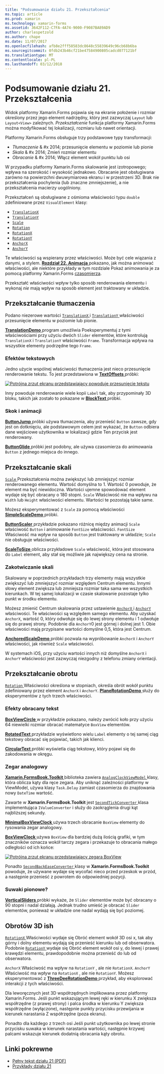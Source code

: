 ```yaml
---
title: "Podsumowanie działu 21. Przekształcenia"
ms.topic: article
ms.prod: xamarin
ms.technology: xamarin-forms
ms.assetid: 3642F112-C7FA-4A74-9000-F9087BA89AD9
author: charlespetzold
ms.author: chape
ms.date: 11/07/2017
ms.openlocfilehash: afb8e2fff58583dc8648c55839649c96cb68b6ba
ms.sourcegitcommit: 0fdb243b46cf21be47584900805cadcd077121bf
ms.translationtype: MT
ms.contentlocale: pl-PL
ms.lasthandoff: 03/12/2018
---
```

# <a name="summary-of-chapter-21-transforms"></a>Podsumowanie działu 21. Przekształcenia

Widok platformy Xamarin.Forms pojawia się na ekranie położenie i rozmiar określony przez jego element nadrzędny, który jest zazwyczaj `Layout` lub `Layout<View>` zależnych. *Przekształcenie* funkcja platformy Xamarin.Forms można modyfikować tej lokalizacji, rozmiaru lub nawet orientacji.

Platformy Xamarin.Forms obsługuje trzy podstawowe typy transformacji:

- *Tłumaczenie* & #x 2014; przesunięcie elementu w poziomie lub pionie
- *Skala* & #x 2014; Zmień rozmiar elementu
- *Obracanie* & #x 2014; Włącz element wokół punktu lub osi

W przypadku platformy Xamarin.Forms skalowanie jest izotropowego; wpływa na szerokość i wysokość jednakowo. Obracanie jest obsługiwana zarówno na powierzchni dwuwymiarowa ekranu i w przestrzeni 3D. Brak nie przekształcenia pochylenia (lub znaczne zmniejszenie), a nie przekształcenia macierzy uogólniony.

Przekształceń są obsługiwane z ośmioma właściwości typu `double` zdefiniowane przez `VisualElement` klasy:

- [`TranslationX`](https://developer.xamarin.com/api/property/Xamarin.Forms.VisualElement.TranslationX/)
- [`TranslationY`](https://developer.xamarin.com/api/property/Xamarin.Forms.VisualElement.TranslationY/)
- [`Scale`](https://developer.xamarin.com/api/property/Xamarin.Forms.VisualElement.Scale/)
- [`Rotation`](https://developer.xamarin.com/api/property/Xamarin.Forms.VisualElement.Rotation/)
- [`RotationX`](https://developer.xamarin.com/api/property/Xamarin.Forms.VisualElement.RotationX/)
- [`RotationY`](https://developer.xamarin.com/api/property/Xamarin.Forms.VisualElement.RotationY/)
- [`AnchorX`](https://developer.xamarin.com/api/property/Xamarin.Forms.VisualElement.AnchorX/)
- [`AnchorY`](https://developer.xamarin.com/api/property/Xamarin.Forms.VisualElement.AnchorY/)

Te właściwości są wspierany przez właściwości. Może być cele wiązania z danymi, a stylem. [**Rozdział 22. Animacja** ](~/xamarin-forms/creating-mobile-apps-xamarin-forms/summaries/chapter22.md) pokazano, jak można animować właściwości, ale niektóre przykłady w tym rozdziale Pokaż animowania je za pomocą platformy Xamarin.Forms [czasomierza](~/xamarin-forms/platform/device.md#Device_StartTimer).

Przekształć właściwości wpływ tylko sposób renderowania elementu i wykonaj *nie* mają wpływ na sposób element jest traktowany w układzie.

## <a name="the-translation-transform"></a>Przekształcanie tłumaczenia

Podano niezerowe wartości [ `TranslationX` ](https://developer.xamarin.com/api/property/Xamarin.Forms.VisualElement.TranslationX/) i [ `TranslationY` ](https://developer.xamarin.com/api/property/Xamarin.Forms.VisualElement.TranslationY/) właściwości przesunięcie elementu w poziomie lub pionie.

[ **TranslationDemo** ](https://github.com/xamarin/xamarin-forms-book-samples/tree/master/Chapter21/TranslationDemo) program umożliwia Poeksperymentuj z tymi właściwościami przy użyciu dwóch `Slider` elementów, które kontrolują `TranslationX` i `TranslationY` właściwości `Frame`. Transformacja wpływa na wszystkie elementy podrzędne tego `Frame`.

### <a name="text-effects"></a>Efektów tekstowych

Jedno użycie wspólnej właściwości tłumaczenia jest nieco przesunięcie renderowanie tekstu. To jest przedstawiona w [ **TextOffsets** ](https://github.com/xamarin/xamarin-forms-book-samples/tree/master/Chapter21/TextOffsets) próbki:

[![Potrójna zrzut ekranu przedstawiający powoduje przesunięcie tekstu](images/ch21fg03-small.png "przesunięcia tekst")](images/ch21fg03-large.png#lightbox "przesunięcia tekstu")

Inny powoduje renderowanie wiele kopii `Label` tak, aby przypominały 3D bloku, takich jak zostało to pokazane w [ **BlockText** ](https://github.com/xamarin/xamarin-forms-book-samples/tree/master/Chapter21/BlockText) próbki.

### <a name="jumps-and-animations"></a>Skok i animacji

[ **ButtonJump** ](https://github.com/xamarin/xamarin-forms-book-samples/tree/master/Chapter21/ButtonJump) próbki używa tłumaczenia, aby przenieść `Button` zawsze, gdy jest on dotknięciu, ale podstawowym celem jest wykazać, że `Button` odbiera dane wejściowe użytkownika w lokalizacji gdzie Ten przycisk jest renderowany.

[ **ButtonGlide** ](https://github.com/xamarin/xamarin-forms-book-samples/tree/master/Chapter21/ButtonGlide) próbki jest podobny, ale używa czasomierza do animowania `Button` z jednego miejsca do innego.

## <a name="the-scale-transform"></a>Przekształcanie skali

[ `Scale` ](https://developer.xamarin.com/api/property/Xamarin.Forms.VisualElement.Scale/) Przekształcenia można zwiększyć lub zmniejszyć rozmiar renderowanego elementu. Wartość domyślna to 1. Wartość 0 powoduje, że element ma być niewidoczna. Wartości ujemne spowodować element wydaje się być obracany o 180 stopni. `Scale` Właściwość nie ma wpływu na `Width` lub `Height` właściwości elementu. Wartości te pozostają takie same.

Możesz eksperymentować z `Scale` za pomocą właściwości [ **SimpleScaleDemo** ](https://github.com/xamarin/xamarin-forms-book-samples/tree/master/Chapter21/SimpleScaleDemo) próbki.

[ **ButtonScaler** ](https://github.com/xamarin/xamarin-forms-book-samples/tree/master/Chapter21/ButtonScaler) przykładzie pokazano różnicę między animacji `Scale` właściwość `Button` i animowanie `FontSize` właściwości. `FontSize` Właściwość ma wpływ na sposób `Button` jest traktowany w układzie; `Scale` nie obsługuje właściwości.

[ **ScaleToSize** ](https://github.com/xamarin/xamarin-forms-book-samples/tree/master/Chapter21/ScaleToSize) oblicza przykładowe `Scale` właściwość, która jest stosowana do `Label` element, aby stał się możliwie jak największy cena na stronie.

### <a name="anchoring-the-scale"></a>Zakotwiczanie skali

Skalowany w poprzednich przykładach trzy elementy mają wszystkie zwiększyć lub zmniejszyć rozmiar względem Centrum elementu. Innymi słowy element zwiększa lub zmniejsza rozmiar taka sama we wszystkich kierunkach. W tej samej lokalizacji w czasie skalowanie pozostaje tylko punkt w środku elementu.

Możesz zmienić Centrum skalowania przez ustawienie [ `AnchorX` ](https://developer.xamarin.com/api/property/Xamarin.Forms.VisualElement.AnchorX/) i [ `AnchorY` ](https://developer.xamarin.com/api/property/Xamarin.Forms.VisualElement.AnchorY/) właściwości. Te właściwości są względem samego elementu. Aby uzyskać `AnchorX`, wartość 0, który odwołuje się do lewej strony elementu i 1 odwołuje się do prawej strony. Podobnie dla `AnchorY`0 jest górnej i dolnej jest 1. Obie właściwości mają przypisane wartości domyślne 0,5, która jest Centrum.

[ **AnchoredScaleDemo** ](https://github.com/xamarin/xamarin-forms-book-samples/tree/master/Chapter21/AnchoredScaleDemo) próbki pozwala na wypróbowanie `AnchorX` i `AnchorY` właściwości, jak również `Scale` właściwości.

W systemach iOS, przy użyciu wartości innych niż domyślne `AnchorX` i `AnchorY` właściwości jest zazwyczaj niezgodny z telefonu zmiany orientacji.

## <a name="the-rotation-transform"></a>Przekształcanie obrotu

[ `Rotation` ](https://developer.xamarin.com/api/property/Xamarin.Forms.VisualElement.Rotation/) Właściwości określona w stopniach, określa obrót wokół punktu zdefiniowany przez element `AnchorX` i `AnchorY`. [ **PlaneRotationDemo** ](https://github.com/xamarin/xamarin-forms-book-samples/tree/master/Chapter21/PlaneRotationDemo) służy do eksperymentów z tych trzech właściwości.

### <a name="rotated-text-effects"></a>Efekty obracany tekst

[ **BoxViewCircle** ](https://github.com/xamarin/xamarin-forms-book-samples/tree/master/Chapter21/BoxViewCircle) w przykładzie pokazano, należy zwrócić koło przy użyciu 64 niewielki rozmiar obracać matematyce `BoxView` elementów.

[ **RotatedText** ](https://github.com/xamarin/xamarin-forms-book-samples/tree/master/Chapter21/RotatedText) przykładzie wyświetlono wielu `Label` elementy o tej samej ciąg tekstowy obracać się pojawiać, takich jak klienci.

[ **CircularText** ](https://github.com/xamarin/xamarin-forms-book-samples/tree/master/Chapter21/CircularText) próbki wyświetla ciąg tekstowy, który pojawi się do zakodowania w okręgu.

### <a name="an-analog-clock"></a>Zegar analogowy

[ **Xamarin.FormsBook.Toolkit** ](https://github.com/xamarin/xamarin-forms-book-samples/tree/master/Libraries/Xamarin.FormsBook.Toolkit) biblioteka zawiera [ `AnalogClockViewModel` ](https://github.com/xamarin/xamarin-forms-book-samples/blob/master/Libraries/Xamarin.FormsBook.Toolkit/Xamarin.FormsBook.Toolkit/AnalogClockViewModel.cs) klasy, która oblicza kąty dla ręce zegara. Aby uniknąć zależności platformy w ViewModel, używa klasy `Task.Delay` zamiast czasomierza do znajdowania nowy `DateTime` wartość.

Zawarte w **Xamarin.FormsBook.Toolkit** jest [ `SecondTickConverter` ](https://github.com/xamarin/xamarin-forms-book-samples/blob/master/Libraries/Xamarin.FormsBook.Toolkit/Xamarin.FormsBook.Toolkit/SecondTickConverter.cs) klasa implementująca `IValueConverter` i służy do zaokrąglenia drugi kąt najbliższej sekundy.

[ **MinimalBoxViewClock** ](https://github.com/xamarin/xamarin-forms-book-samples/tree/master/Chapter21/MinimalBoxViewClock) używa trzech obracanie `BoxView` elementy do rysowania zegar analogowy.

[ **BoxViewClock** ](https://github.com/xamarin/xamarin-forms-book-samples/tree/master/Chapter21/BoxViewClock) używa `BoxView` dla bardziej dużą ilością grafiki, w tym znaczników oznacza wokół tarczy zegara i przekazuje to obracania małego odległości od ich końce:

[![Potrójna zrzut ekranu przedstawiający zegara BoxView](images/ch21fg17-small.png "tarczy zegara analogowy")](images/ch21fg17-large.png#lightbox "analogowy tarczy zegara")

Ponadto [ `SecondBackEaseConverter` ](https://github.com/xamarin/xamarin-forms-book-samples/blob/master/Libraries/Xamarin.FormsBook.Toolkit/Xamarin.FormsBook.Toolkit/SecondBackEaseConverter.cs) klasy w **Xamarin.FormsBook.Toolkit** powoduje, że używane wydaje się wycofać nieco przed przeskok w przód, a następnie przenieść z powrotem do odpowiedniej pozycji.

### <a name="vertical-sliders"></a>Suwaki pionowe?

[ **VerticalSliders** ](https://github.com/xamarin/xamarin-forms-book-samples/tree/master/Chapter21/VerticalSliders) próbki wykaże, że `Slider` elementów może być obracany o 90 stopni i nadal działają. Jednak trudno umieść je obracać `Slider` elementów, ponieważ w układzie one nadal wydają się być poziomej.

## <a name="3d-ish-rotations"></a>Obrotów 3D ish

[ `RotationX` ](https://developer.xamarin.com/api/property/Xamarin.Forms.VisualElement.RotationX/) Właściwości wydaje się Obróć element wokół 3D osi x, tak aby górny i dolny elementu wydają się przenieść kierunku lub od obserwatora. Podobnie [ `RotationY` ](https://developer.xamarin.com/api/property/Xamarin.Forms.VisualElement.RotationY/) wydaje się Obróć element wokół osi y, do lewej i prawej krawędzi elementu, prawdopodobnie można przenieść do lub od obserwatora.

`AnchorX` Właściwość ma wpływ na `RotationY` , ale nie `RotationX`. `AnchorY` Właściwość ma wpływ na `RotationX` , ale nie `RotationY`. Możesz eksperymentować z [ **ThreeDeeRotationDemo** ](https://github.com/xamarin/xamarin-forms-book-samples/tree/master/Chapter21/ThreeDeeRotationDemo) przykład, aby eksplorować interakcji z tych właściwości.

Dla leworęcznych jest 3D współrzędnych implikowana przez platformy Xamarin.Forms. Jeśli punkt wskazującym lewej ręki w kierunku X zwiększa współrzędne (z prawej strony) i palca środka w kierunku Y zwiększa współrzędne (wyłączone), następnie punkty przycisku przewijania w kierunek narastania Z współrzędne (poza ekranu).

Ponadto dla każdego z trzech osi Jeśli punkt użytkownika po lewej stronie przycisku suwaka w kierunek narastania wartości, następnie krzywej palcami wskazuje kierunek dodatnią obracania kąty obrotu.



## <a name="related-links"></a>Linki pokrewne

- [Pełny tekst działu 21 (PDF)](https://download.xamarin.com/developer/xamarin-forms-book/XamarinFormsBook-Ch21-Apr2016.pdf)
- [Przykłady działu 21](https://github.com/xamarin/xamarin-forms-book-samples/tree/master/Chapter21)
